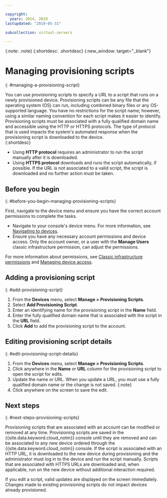 ```yaml
---

copyright:
  years: 2014, 2019
lastupdated: "2019-05-31"

subcollection: virtual-servers

---
```


{:note: .note}
{:shortdesc: .shortdesc}
{:new_window: target="_blank"}

# Managing provisioning scripts
{: #managing-a-provisioning-script}

You can use provisioning scripts to specify a URL to a script that runs on a newly provisioned device. Provisioning scripts can be any file that the operating system (OS) can run, including combined binary files or any OS-supported language. You have no restrictions for the script name; however, using a similar naming convention for each script makes it easier to identify. Provisioning scripts must be associated with a fully qualified domain name and accessible using the HTTP or HTTPS protocols. The type of protocol that is used impacts the system's automated response when the provisioning script is downloaded to the device.  
{:shortdesc}

* Using **HTTP protocol** requires an administrator to run the script manually after it is downloaded.
* Using **HTTPS protocol** downloads and runs the script automatically, if possible. If the URL is not associated to a valid script, the script is downloaded and no further action must be taken.

## Before you begin
{: #before-you-begin-managing-provisioning-scripts}

First, navigate to the device menu and ensure you have the correct account permissions to complete the tasks. 

* Navigate to your console's device menu. For more information, see [Navigating to devices](/docs/virtual-servers?topic=virtual-servers-navigating-devices).
* Ensure you have any necessary account permissions and device access. Only the account owner, or a user with the **Manage Users** classic infrastructure permission, can adjust the permissions. 

For more information about permissions, see [Classic infrastructure permissions](/docs/account?topic=account-infrapermission) and [Managing device access](/docs/virtual-servers?topic=virtual-servers-managing-device-access).

## Adding a provisioning script
{: #add-provisioning-script}

1. From the **Devices** menu, select **Manage > Provisioning Scripts**.
2. Select **Add Provisioning Script**. 
3. Enter an identifying name for the provisioning script in the **Name** field.
4. Enter the fully qualified domain name that is associated with the script in the **URL** field.
5. Click **Add** to add the provisioning script to the account. 

## Editing provisioning script details
{: #edit-provisioning-script-details}

1. From the **Devices** menu, select **Manage > Provisioning Scripts**.
2. Click anywhere in the **Name** or **URL** column for the provisioning script to open the script for edits.
3. Update the name or URL.
   When you update a URL, you must use a fully qualified domain name or the change is not saved.
   {:note}
4. Click anywhere on the screen to save the edit.

## Next steps
{: #next-steps-provisioning-scripts}

Provisioning scripts that are associated with an account can be modified or removed at any time. Provisioning scripts are saved in the {{site.data.keyword.cloud_notm}} console until they are removed and can be associated to any new device ordered through the {{site.data.keyword.cloud_notm}} console. If the script is associated with an HTTP URL, it is downloaded to the new device during provisioning and the administrator must log in to the device and run the script manually. Scripts that are associated with HTTPS URLs are downloaded and, when applicable, run on the new device without additional interaction required. 

If you edit a script, valid updates are displayed on the screen immediately. Changes made to existing provisioning scripts do not impact devices already provisioned.

